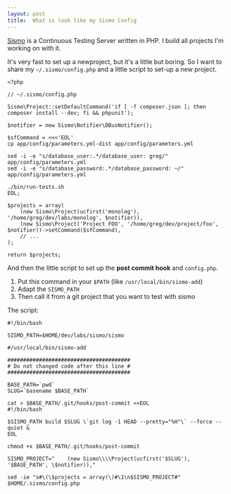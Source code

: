 ```yaml
---
layout: post
title:  What is look like my Sismo Config
---
```


[Sismo](http://sismo.sensiolabs.org/) is a Continuous Testing Server written in
PHP. I build all projects I'm working on with it.

It's very fast to set up a newproject, but it's a little but boring. So I want
to share my `~/.sismo/config.php` and a little script to set-up a new project.


    <?php

    // ~/.sismo/config.php

    Sismo\Project::setDefaultCommand('if [ -f composer.json ]; then composer install --dev; fi && phpunit');

    $notifier = new Sismo\Notifier\DBusNotifier();

    $sfCommand = <<<'EOL'
    cp app/config/parameters.yml-dist app/config/parameters.yml

    sed -i -e "s/database_user:.*/database_user: greg/" app/config/parameters.yml
    sed -i -e "s/database_password:.*/database_password: ~/" app/config/parameters.yml

    ./bin/run-tests.sh
    EOL;

    $projects = array(
        (new Sismo\Project(ucfirst('monolog'), '/home/greg/dev/labs/monolog', $notifier)),
        (new Sismo\Project('Project FOO', '/home/greg/dev/project/foo', $notifier))->setCommand($sfCommand),
        // ...
    );

    return $projects;

And then the little script to set up the **post commit hook** and `config.php`.

1. Put this command in your `$PATH` (like `/usr/local/bin/sismo-add`)
1. Adapt the `SISMO_PATH`
1. Then call it from a git project that you want to test with sismo

The script:

    #!/bin/bash

    SISMO_PATH=$HOME/dev/labs/sismo/sismo

    #/usr/local/bin/sismo-add

    #######################################
    # Do not changed code after this line #
    #######################################

    BASE_PATH=`pwd`
    SLUG=`basename $BASE_PATH`

    cat > $BASE_PATH/.git/hooks/post-commit <<EOL
    #!/bin/bash

    $SISMO_PATH build $SLUG \`git log -1 HEAD --pretty="%H"\` --force --quiet &
    EOL

    chmod +x $BASE_PATH/.git/hooks/post-commit

    SISMO_PROJECT="    (new Sismo\\\\Project(ucfirst('$SLUG'), '$BASE_PATH', \$notifier)),"

    sed -ie "s#\(\$projects = array(\)#\1\n$SISMO_PROJECT#" $HOME/.sismo/config.php
